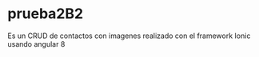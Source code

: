# prueba2B2

Es un CRUD de contactos con imagenes realizado con el framework Ionic usando angular 8 

